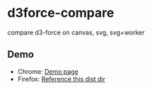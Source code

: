 # d3force-compare
compare d3-force on canvas, svg, svg+worker

## Demo
- Chrome: [Demo page](https://miyasiii.github.io/d3force-compare/)
- Firefox: [Reference this dist dir](https://github.com/miyasiii/d3force-compare/tree/1410b37eee22a882a470ea0ba8db10552b852ef8)

